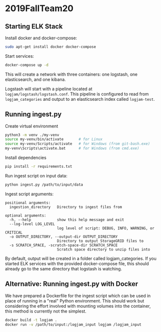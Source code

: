 # 2019FallTeam20

## Starting ELK Stack

Install docker and docker-compose:
```bash
sudo apt-get install docker docker-compose
```

Start services:
```bash
docker-compose up -d
```
This will create a network with three containers: one logstash, one elasticsearch, and one kibana.

Logstash will start with a pipeline located at `logjam/logstash/logstash.conf`. This pipeline is configured to read from `logjam_categories` and output to an elasticsearch index called `logjam-test`.

## Running ingest.py

Create virtual environment
```bash
python3 -m venv ./my-venv
source my-venv/bin/activate       # for Linux
source my-venv/Scripts/activate   # for Windows (from git-bash.exe)
my-venv\Scripts\activate.bat      # for Windows (from cmd.exe)
```

Install dependencies
```bash
pip install -r requirements.txt
```

Run ingest script on input data:
```bash
python ingest.py /path/to/input/data
```

Ingest script arguments:
```
positional arguments:
  ingestion_directory   Directory to ingest files from

optional arguments:
  -h, --help            show this help message and exit
  --log-level LOG_LEVEL
                        log level of script: DEBUG, INFO, WARNING, or CRITICAL
  -o OUTPUT_DIRECTORY, --output-dir OUTPUT_DIRECTORY
                        Directory to output StorageGRID files to
  -s SCRATCH_SPACE, -scratch-space-dir SCRATCH_SPACE
                        Scratch space directory to unzip files into
```

By default, output will be created in a folder called logjam_categories. If you started ELK services with the provided docker-compose file, this should already go to the same directory that logstash is watching.

## Alternative: Running ingest.py with Docker
We have prepared a Dockerfile for the ingest script which can be used in place of running in a "real" Python environment. This should work but considering the effort involved with mounting volumes into the container, this method is currently not the simplest.

```bash
docker build -t logjam .
docker run -v /path/to/input:/logjam_input logjam /logjam_input
```

